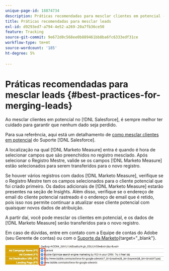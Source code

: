 ```yaml
---
unique-page-id: 18874734
description: Práticas recomendadas para mesclar clientes em potencial - [!DNL Marketo Measure]
title: Práticas recomendadas para mesclar leads
exl-id: d9293ed7-a794-4e52-a269-20a7fb36ce50
feature: Tracking
source-git-commit: 9e672d0c568ee0b889461bb8ba6fc6333edf31ce
workflow-type: tm+mt
source-wordcount: '185'
ht-degree: 5%

---
```


# Práticas recomendadas para mesclar leads {#best-practices-for-merging-leads}

Ao mesclar clientes em potencial no [!DNL Salesforce], é sempre melhor ter cuidado para garantir que nenhum dado seja perdido.

Para sua referência, aqui está um detalhamento de [como mesclar clientes em potencial](https://help.salesforce.com/s/articleView?id=leads_merge.htm&language=en_US&type=5) do Suporte [!DNL Salesforce].

A localização na qual [!DNL Marketo Measure] entra é quando é hora de selecionar campos que são preenchidos no registro mesclado. Após selecionar o Registro Mestre, valide se os campos [!DNL Marketo Measure] estão selecionados para serem transferidos para o novo registro.

Se houver vários registros com dados [!DNL Marketo Measure], verifique se o Registro Mestre tem os campos selecionados para o cliente potencial que foi criado primeiro. Os dados adicionais de [!DNL Marketo Measure] estarão presentes na seção de Insights. Além disso, verifique se o endereço de email do cliente potencial rastreado é o endereço de email que é retido, pois isso nos permite continuar a atualizar esse cliente potencial com quaisquer novos dados de atribuição.

A partir daí, você pode mesclar os clientes em potencial, e os dados de [!DNL Marketo Measure] serão transferidos para o novo registro.

Em caso de dúvidas, entre em contato com a Equipe de contas do Adobe (seu Gerente de contas) ou com o [Suporte da Marketo](https://nation.marketo.com/t5/support/ct-p/Support){target="_blank"}.

![](assets/1.jpg)
